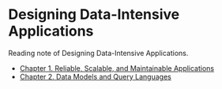 # Designing Data-Intensive Applications

Reading note of Designing Data-Intensive Applications.

* [Chapter 1. Reliable, Scalable, and Maintainable Applications](./Chapter%201.%20Reliable,%20Scalable,%20and%20Maintainable%20Applications.md)
* [Chapter 2. Data Models and Query Languages](./Chapter%202.%20Data%20Models%20and%20Query%20Languages.md)
